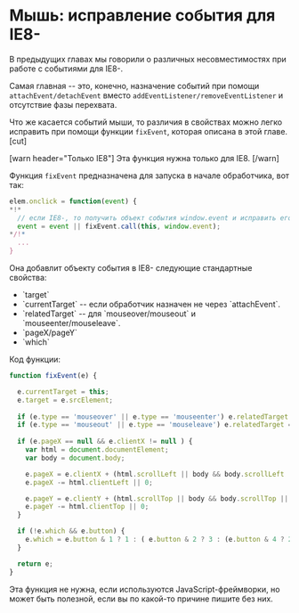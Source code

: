 # Мышь: исправление события для IE8- 

В предыдущих главах мы говорили о различных несовместимостях при работе с событиями для IE8-.

Самая главная -- это, конечно, назначение событий при помощи `attachEvent/detachEvent` вместо `addEventListener/removeEventListener` и отсутствие фазы перехвата.

Что же касается событий мыши, то различия в свойствах можно легко исправить при помощи функции `fixEvent`, которая описана в этой главе.
[cut]

[warn header="Только IE8"]
Эта функция нужна только для IE8.
[/warn]


Функция `fixEvent` предназначена для запуска в начале обработчика, вот так:

```js
elem.onclick = function(event) {
*!*
  // если IE8-, то получить объект события window.event и исправить его
  event = event || fixEvent.call(this, window.event); 
*/!*
  ...
}
```

Она добавлит объекту события в IE8- следующие стандартные свойства:
<ul>
<li>`target`</li>
<li>`currentTarget` -- если обработчик назначен не через `attachEvent`.</li>
<li>`relatedTarget` -- для `mouseover/mouseout` и `mouseenter/mouseleave`.</li>
<li>`pageX/pageY`</li>
<li>`which`</li>
</ul>

Код функции:

```js
function fixEvent(e) {

  e.currentTarget = this;
  e.target = e.srcElement;
  
  if (e.type == 'mouseover' || e.type == 'mouseenter') e.relatedTarget = e.fromElement;
  if (e.type == 'mouseout' || e.type == 'mouseleave') e.relatedTarget = e.toElement;
  
  if (e.pageX == null && e.clientX != null ) {
    var html = document.documentElement;
    var body = document.body;

    e.pageX = e.clientX + (html.scrollLeft || body && body.scrollLeft || 0);
    e.pageX -= html.clientLeft || 0;

    e.pageY = e.clientY + (html.scrollTop || body && body.scrollTop || 0);
    e.pageY -= html.clientTop || 0;
  }

  if (!e.which && e.button) {
    e.which = e.button & 1 ? 1 : ( e.button & 2 ? 3 : (e.button & 4 ? 2 : 0) );
  }

  return e;
}
```

Эта функция не нужна, если используются JavaScript-фреймворки, но может быть полезной, если вы по какой-то причине пишите без них.